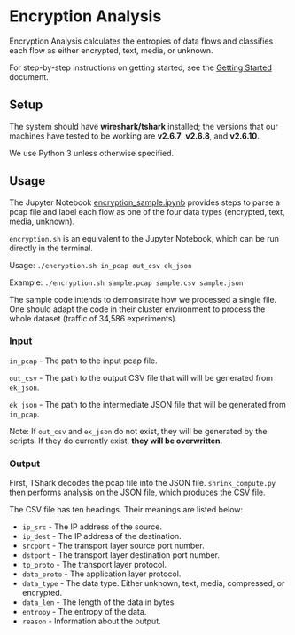 # Encryption Analysis

Encryption Analysis calculates the entropies of data flows and classifies each flow as either encrypted, text, media, or unknown.

For step-by-step instructions on getting started, see the [Getting Started](../Getting_Started.md) document.

## Setup

The system should have **wireshark/tshark** installed; the versions that our machines have tested to be working are **v2.6.7**, **v2.6.8**, and **v2.6.10**.

We use Python 3 unless otherwise specified.

## Usage

The Jupyter Notebook [encryption_sample.ipynb](encryption_sample.ipynb) provides steps to parse a pcap file and label each flow as one of the four data types (encrypted, text, media, unknown).

`encryption.sh` is an equivalent to the Jupyter Notebook, which can be run directly in the terminal.

Usage: `./encryption.sh in_pcap out_csv ek_json`

Example: `./encryption.sh sample.pcap sample.csv sample.json`

The sample code intends to demonstrate how we processed a single file. One should adapt the code in their cluster environment to process the whole dataset (traffic of 34,586 experiments). 

### Input

`in_pcap` - The path to the input pcap file.

`out_csv` - The path to the output CSV file that will will be generated from `ek_json`.

`ek_json` - The path to the intermediate JSON file that will be generated from `in_pcap`.

Note: If `out_csv` and `ek_json` do not exist, they will be generated by the scripts. If they do currently exist, **they will be overwritten**.

### Output

First, TShark decodes the pcap file into the JSON file. `shrink_compute.py` then performs analysis on the JSON file, which produces the CSV file.

The CSV file has ten headings. Their meanings are listed below:

- `ip_src` - The IP address of the source.
- `ip_dest` - The IP address of the destination.
- `srcport` - The transport layer source port number.
- `dstport` - The transport layer destination port number.
- `tp_proto` - The transport layer protocol.
- `data_proto` - The application layer protocol.
- `data_type` - The data type. Either unknown, text, media, compressed, or encrypted.
- `data_len` - The length of the data in bytes.
- `entropy` - The entropy of the data.
- `reason` - Information about the output.

